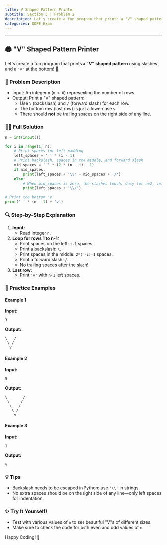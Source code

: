 ```yaml
---
title: V Shaped Pattern Printer
subtitle: Section 3 | Problem 2
description: Let's create a fun program that prints a "V" shaped pattern using slashes and a 'v' at the bottom! 🎉
categories: OOPE Exam
---
```


---

## 🖨️ "V" Shaped Pattern Printer

Let's create a fun program that prints a **"V" shaped pattern** using slashes and a `'v'` at the bottom! 🎉

### 🚩 Problem Description

- Input: An integer `n` (`n > 0`) representing the number of rows.
- Output: Print a "V" shaped pattern:
    - Use `\` (backslash) and `/` (forward slash) for each row.
    - The bottom row (last row) is just a lowercase `v`.
    - There should **not** be trailing spaces on the right side of any line.


### 🧑‍💻 Full Solution

```python
n = int(input())

for i in range(1, n):
    # Print spaces for left padding
    left_spaces = ' ' * (i - 1)
    # Print backslash, spaces in the middle, and forward slash
    mid_spaces = ' ' * (2 * (n - i) - 1)
    if mid_spaces:
        print(left_spaces + '\\' + mid_spaces + '/')
    else:
        # When mid_spaces is zero, the slashes touch; only for n=2, i=1
        print(left_spaces + '\\/')

# Print the bottom 'v'
print(' ' * (n - 1) + 'v')
```


### 🔍 Step-by-Step Explanation

1. **Input:**
    - Read integer `n`.
2. **Loop for rows 1 to n-1:**
    - Print spaces on the left: `i-1` spaces.
    - Print a backslash: `\`.
    - Print spaces in the middle: `2*(n-i)-1` spaces.
    - Print a forward slash: `/`.
    - No trailing spaces after the slash!
3. **Last row:**
    - Print `'v'` with `n-1` left spaces.

### 🧪 Practice Examples

#### Example 1

**Input:**

```
3
```

**Output:**

```
\   /
 \ /
  v
```


#### Example 2

**Input:**

```
5
```

**Output:**

```
\       /
 \     /
  \   /
   \ /
    v
```


#### Example 3

**Input:**

```
1
```

**Output:**

```
v
```


### 💡 Tips

- Backslash needs to be escaped in Python: use `'\\'` in strings.
- No extra spaces should be on the right side of any line—only left spaces for indentation.


### ✨ Try It Yourself!

- Test with various values of `n` to see beautiful "V"s of different sizes.
- Make sure to check the code for both even and odd values of `n`.

Happy Coding! 🚀

